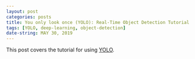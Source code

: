 ```yaml
---
layout: post
categories: posts
title: You only look once (YOLO): Real-Time Object Detection Tutorial
tags: [YOLO, deep-learning, object-detection]
date-string: MAY 30, 2019
---
```


This post covers the tutorial for using <a href="https://pjreddie.com/darknet/yolo/">YOLO</a>.  
